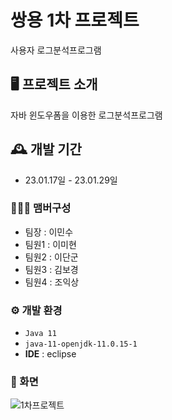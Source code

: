 # 쌍용 1차 프로젝트
사용자 로그분석프로그램

## 🖥️ 프로젝트 소개
자바 윈도우폼을 이용한 로그분석프로그램
<br>

## 🕰️ 개발 기간
* 23.01.17일 - 23.01.29일

### 🧑‍🤝‍🧑 맴버구성
 - 팀장  : 이민수  
 - 팀원1 : 이미현 
 - 팀원2 : 이단군  
 - 팀원3 : 김보경 
 - 팀원4 : 조익상 

### ⚙️ 개발 환경
- `Java 11`
- `java-11-openjdk-11.0.15-1`
- **IDE** : eclipse

### 📌 화면
![1차프로젝트](https://github.com/ahshdhfh/log-analyze/assets/51796947/e4452950-b69c-44a6-8ca0-37f58f8e7242)

